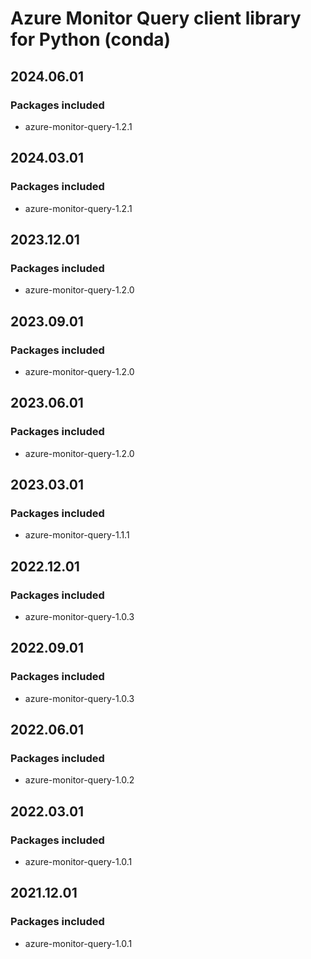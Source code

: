 # Azure Monitor Query client library for Python (conda)

## 2024.06.01

### Packages included

- azure-monitor-query-1.2.1

## 2024.03.01

### Packages included

- azure-monitor-query-1.2.1

## 2023.12.01

### Packages included

- azure-monitor-query-1.2.0

## 2023.09.01

### Packages included

- azure-monitor-query-1.2.0

## 2023.06.01

### Packages included

- azure-monitor-query-1.2.0

## 2023.03.01

### Packages included

- azure-monitor-query-1.1.1

## 2022.12.01

### Packages included

- azure-monitor-query-1.0.3

## 2022.09.01

### Packages included

- azure-monitor-query-1.0.3

## 2022.06.01

### Packages included

- azure-monitor-query-1.0.2

## 2022.03.01

### Packages included

- azure-monitor-query-1.0.1

## 2021.12.01

### Packages included

- azure-monitor-query-1.0.1
